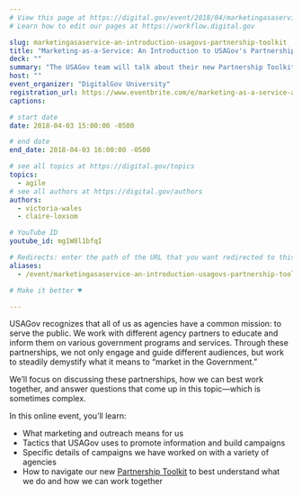 ```yaml
---
# View this page at https://digital.gov/event/2018/04/marketingasaservice-an-introduction-usagovs-partnership-toolkit
# Learn how to edit our pages at https://workflow.digital.gov

slug: marketingasaservice-an-introduction-usagovs-partnership-toolkit
title: "Marketing-as-a-Service: An Introduction to USAGov's Partnership Toolkit"
deck: ""
summary: "The USAGov team will talk about their new Partnership Toolkit and focus on how government agencies can partner with USAGov to market various programs and services."
host: ""
event_organizer: "DigitalGov University"
registration_url: https://www.eventbrite.com/e/marketing-as-a-service-an-introduction-to-usagovs-partnership-toolkit-registration-44339870747
captions: 

# start date
date: 2018-04-03 15:00:00 -0500

# end date
end_date: 2018-04-03 16:00:00 -0500

# see all topics at https://digital.gov/topics
topics: 
  - agile
# see all authors at https://digital.gov/authors
authors: 
  - victoria-wales
  - claire-loxsom

# YouTube ID
youtube_id: mg1W8l1bfqI

# Redirects: enter the path of the URL that you want redirected to this page
aliases: 
  - /event/marketingasaservice-an-introduction-usagovs-partnership-toolkit/

# Make it better ♥

---
```


USAGov recognizes that all of us as agencies have a common mission: to serve the public. We work with different agency partners to educate and inform them on various government programs and services. Through these partnerships, we not only engage and guide different audiences, but work to steadily demystify what it means to “market in the Government.”

We’ll focus on discussing these partnerships, how we can best work together, and answer questions that come up in this topic—which is sometimes complex.

In this online event, you’ll learn:

- What marketing and outreach means for us
- Tactics that USAGov uses to promote information and build campaigns
- Specific details of campaigns we have worked on with a variety of agencies
- How to navigate our new [Partnership Toolkit](https://connect.usa.gov/digital-toolkit-ready-to-work) to best understand what we do and how we can work together
